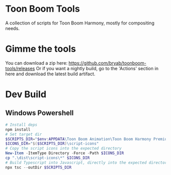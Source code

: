 # Toon Boom Tools

A collection of scripts for Toon Boom Harmony, mostly for compositing needs.

# Gimme the tools

You can download a zip here: https://github.com/bryab/toonboom-tools/releases
Or if you want a nightly build, go to the 'Actions' section in here and download the latest build artifact.

# Dev Build

## Windows Powershell

```powershell
# Install deps
npm install
# Set target dir
$SCRIPTS_DIR="$env:APPDATA\Toon Boom Animation\Toon Boom Harmony Premium\2400-scripts"
$ICONS_DIR="$($SCRIPTS_DIR)\script-icons"
# Copy the script icons into the expected directory
New-Item -ItemType Directory -Force -Path $ICONS_DIR
cp ".\dist\script-icons\*" $ICONS_DIR
# Build Typescript into Javascript, directly into the expected directory
npx tsc --outDir $SCRIPTS_DIR
```
